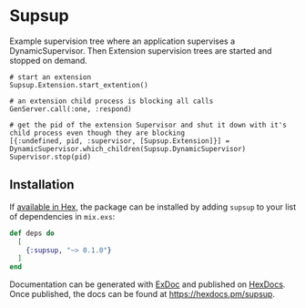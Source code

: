 # Supsup

Example supervision tree where an application supervises a DynamicSupervisor. Then Extension supervision trees are started and stopped on demand.

```
# start an extension
Supsup.Extension.start_extention()

# an extension child process is blocking all calls
GenServer.call(:one, :respond)

# get the pid of the extension Supervisor and shut it down with it's child process even though they are blocking
[{:undefined, pid, :supervisor, [Supsup.Extension]}] = DynamicSupervisor.which_children(Supsup.DynamicSupervisor)
Supervisor.stop(pid)
```

## Installation

If [available in Hex](https://hex.pm/docs/publish), the package can be installed
by adding `supsup` to your list of dependencies in `mix.exs`:

```elixir
def deps do
  [
    {:supsup, "~> 0.1.0"}
  ]
end
```

Documentation can be generated with [ExDoc](https://github.com/elixir-lang/ex_doc)
and published on [HexDocs](https://hexdocs.pm). Once published, the docs can
be found at <https://hexdocs.pm/supsup>.
